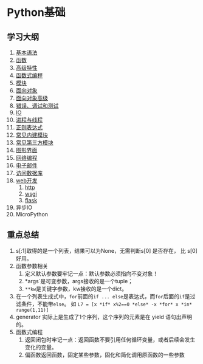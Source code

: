 # Python基础

## 学习大纲

1. [基本语法](./基本语法.md)
2. [函数](./函数.md)
3. [高级特性](./高级特性.md)
4. [函数式编程](./函数式编程.md)
5. [模块](./模块.md)
6. [面向对象](./面向对象.md)
7. [面向对象高级](./面向对象高级.md)
8. [错误、调试和测试](./错误和调试.md)
9. [IO](./IO.md)
10. [进程与线程](./进程与线程.md)
11. [正则表达式](./正则表达式.md)
12. [常见内建模块](./常见内建模块.md)
13. [常见第三方模块](./常见第三方模块.md)
14. [图形界面](./图形界面.md)
15. [网络编程](./网络编程.md)
16. [电子邮件](./电子邮件.md)
17. [访问数据库](./访问数据库.md)
18. [web开发](web开发/README.md) 
    1. [http](web开发/http.md) 
    2. [wsgi](web开发/wsgi.md) 
    3. [flask](web开发/flask.md) 
19. 异步IO
20. MicroPython


## 重点总结

1. s[:1]取得的是一个列表，结果可以为None，无需判断s[0] 是否存在， 比 s[0]好用。
2. 函数参数相关
   1. 定义默认参数要牢记一点：默认参数必须指向不变对象！
   2. *args`是可变参数，args接收的是一个tuple；
   3. `**kw`是关键字参数，kw接收的是一个dict。
3.  在一个列表生成式中，`for`前面的`if ... else`是表达式，而`for`后面的`if`是过滤条件，不能带`else`。 如 `L7 = [x *if* x%2==0 *else* -x *for* x *in* range(1,11)]`
4. generator 实际上是生成了1个序列，这个序列的元素是在 yield 语句出声明的。
5. 函数式编程
   1. 返回闭包时牢记一点：返回函数不要引用任何循环变量，或者后续会发生变化的变量。 
   2. 偏函数返回函数，固定某些参数，固化和简化调用原函数的一些参数